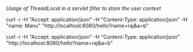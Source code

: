 *Usage of ThreadLocal in a servlet filter to store the user context*


curl -i -H "Accept: application/json" -H "Content-Type: application/json" -H "name: Manu" "http://localhost:8080/hello?name=raj&a=b"

curl -i -H "Accept: application/json" -H "Content-Type: application/json" "http://localhost:8080/hello?name=raj&a=b"